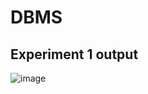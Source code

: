 # DBMS
## Experiment 1 output
![image](https://user-images.githubusercontent.com/112066326/193745618-0288aa8a-0aca-4fb7-ad7f-63d920f9082f.png)

